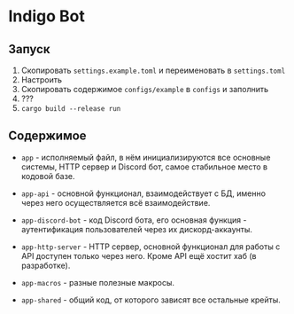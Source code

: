 # Indigo Bot

## Запуск

1. Скопировать `settings.example.toml` и переименовать в `settings.toml`
2. Настроить
3. Скопировать содержимое `configs/example` в `configs` и заполнить
4. ???
5. `cargo build --release run`

## Содержимое

- `app` - исполняемый файл, в нём инициализируются все основные системы, HTTP сервер и Discord бот, самое стабильное место в кодовой базе.

- `app-api` - основной функционал, взаимодействует с БД, именно через него осуществляется всё взаимодействие.

- `app-discord-bot` - код Discord бота, его основная функция - аутентификация пользователей через их дискорд-аккаунты.

- `app-http-server` - HTTP сервер, основной функционал для работы с API доступен только через него. Кроме API ещё хостит хаб (в разработке).

- `app-macros` - разные полезные макросы.

- `app-shared` - общий код, от которого зависят все остальные крейты.
